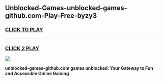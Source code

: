 
## Unblocked-Games-unblocked-games-github.com-Play-Free-byzy3
<h3>
<a href="https://premium76.site?title=unblocked-games-github.com&ref=20A">CLICK TO PLAY</a></h3>
<hr>

<h3>
<a href="https://premium76.site?title=unblocked-games-github.com&ref=20A">CLICK 2 PLAY</a>
  
</h3>

<a href="https://premium76.site?title=unblocked-games-github.com&ref=20A"><img src="https://clearcache.store/games.png"></a>


**unblocked-games-github.com games unblocked: Your Gateway to Fun and Accessible Online Gaming**
